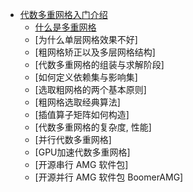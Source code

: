 * [代数多重网格入门介绍](https://www.youtube.com/playlist?list=PLSVM68VUM1eXHQEKh0WyYen2Jii_0EqCX)
  * [什么是多重网格](https://www.youtube.com/watch?v=R4eivWGy_Pg)
  * [为什么单层网格效果不好]
  * [粗网格矫正以及多层网格结构]
  * [代数多重网格的组装与求解阶段]
  * [如何定义依赖集与影响集]
  * [选取粗网格的两个基本原则]
  * [粗网格选取经典算法]
  * [插值算子矩阵如何构造]
  * [代数多重网格的复杂度, 性能]
  * [并行代数多重网格]
  * [GPU加速代数多重网格]
  * [开源串行 AMG 软件包]
  * [开源并行 AMG 软件包 BoomerAMG]
